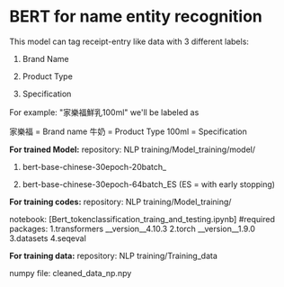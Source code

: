 # BERT for name entity recognition

This model can tag receipt-entry like data with 3 different labels:

  1. Brand Name
  
  2. Product Type
  
  3. Specification
  
  For example: "家樂福鮮乳100ml" we'll be labeled as 
  
  家樂福 = Brand name
  牛奶 = Product Type
  100ml = Specification
  
**For trained Model:**
repository: NLP training/Model_training/model/

1. bert-base-chinese-30epoch-20batch_

2. bert-base-chinese-30epoch-64batch_ES (ES = with early stopping)


**For training codes:**
repository: NLP training/Model_training/

notebook: [Bert_tokenclassification_traing_and_testing.ipynb]
    #required packages:
        1.transformers __version__4.10.3
        2.torch __version__1.9.0
        3.datasets
        4.seqeval


**For training data:**
repository: NLP training/Training_data

numpy file: cleaned_data_np.npy
